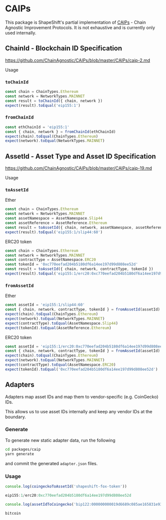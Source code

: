 # CAIPs

This package is ShapeShift's partial implementation of [CAIPs](https://github.com/ChainAgnostic/CAIPs) - Chain Agnostic Improvement Protocols.
It is not exhaustive and is currently only used internally.

## ChainId - Blockchain ID Specification

https://github.com/ChainAgnostic/CAIPs/blob/master/CAIPs/caip-2.md

Usage

### `toChainId`

```ts
const chain = ChainTypes.Ethereum
const network = NetworkTypes.MAINNET
const result = toChainId({ chain, network })
expect(result).toEqual('eip155:1')
```

### `fromChainId`

```ts
const ethChainId = 'eip155:1'
const { chain, network } = fromChainId(ethChainId)
expect(chain).toEqual(ChainTypes.Ethereum)
expect(network).toEqual(NetworkTypes.MAINNET)
```

## AssetId - Asset Type and Asset ID Specification

https://github.com/ChainAgnostic/CAIPs/blob/master/CAIPs/caip-19.md

Usage

### `toAssetId`

Ether

```ts
const chain = ChainTypes.Ethereum
const network = NetworkTypes.MAINNET
const assetNamespace = AssetNamespace.Slip44
const assetReference = AssetReference.Ethereum
const result = toAssetId({ chain, network, assetNamespace, assetReference })
expect(result).toEqual('eip155:1/slip44:60')
```

ERC20 token

```ts
const chain = ChainTypes.Ethereum
const network = NetworkTypes.MAINNET
const contractType = AssetNamespace.ERC20
const tokenId = '0xc770eefad204b5180df6a14ee197d99d808ee52d'
const result = toAssetId({ chain, network, contractType, tokenId })
expect(result).toEqual('eip155:1/erc20:0xc770eefad204b5180df6a14ee197d99d808ee52d')
```

### `fromAssetId`

Ether

```ts
const assetId = 'eip155:1/slip44:60'
const { chain, network, contractType, tokenId } = fromAssetId(assetId)
expect(chain).toEqual(ChainTypes.Ethereum)
expect(network).toEqual(NetworkTypes.MAINNET)
expect(contractType).toEqual(AssetNamespace.Slip44)
expect(tokenId).toEqual(AssetReference.Ethereum)
```

ERC20 token

```ts
const assetId = 'eip155:1/erc20:0xc770eefad204b5180df6a14ee197d99d808ee52d'
const { chain, network, contractType, tokenId } = fromAssetId(assetId)
expect(chain).toEqual(ChainTypes.Ethereum)
expect(network).toEqual(NetworkTypes.MAINNET)
expect(contractType).toEqual(AssetNamespace.ERC20)
expect(tokenId).toEqual('0xc770eefad204b5180df6a14ee197d99d808ee52d')
```

## Adapters

Adapters map asset IDs and map them to vendor-specific (e.g. CoinGecko) IDs.

This allows us to use asset IDs internally and keep any vendor IDs at the boundary.

### Generate

To generate new static adapter data, run the following

```zsh
cd packages/caip
yarn generate
```

and commit the generated `adapter.json` files.

### Usage

```ts
console.log(coingeckoToAssetId('shapeshift-fox-token'))

eip155:1/erc20:0xc770eefad204b5180df6a14ee197d99d808ee52d

console.log(assetIdToCoingecko('bip122:000000000019d6689c085ae165831e93/slip44:0'))

bitcoin
```
